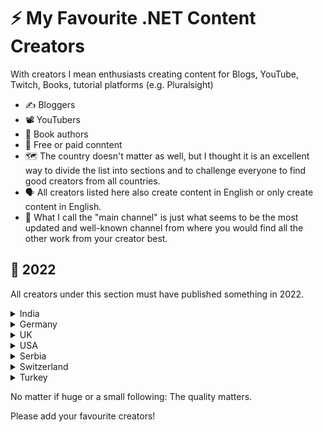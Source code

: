 # :zap: My Favourite .NET Content Creators

With creators I mean enthusiasts creating content for Blogs, YouTube, Twitch, Books, tutorial platforms (e.g. Pluralsight)

* :writing_hand: Bloggers
* :film_projector: YouTubers
* :open_book: Book authors
* :receipt: Free or paid conntent
* :world_map: The country doesn't matter as well, but I thought it is an excellent way to divide the list into sections and to challenge everyone to find good creators from all countries.
* :speaking_head: All creators listed here also create content in English or only create content in English.
* :compass: What I call the "main channel" is just what seems to be the most updated and well-known channel from where you would find all the other work from your creator best.

## :calendar: 2022

All creators under this section must have published something in 2022.


<details><summary>India</summary>
 
| Name  | Main Channel |
| ------------- | ------------- |
| Shreyas Jejurkar  | [Blog](https://mccshreyas.com/)  |
</details>


<details><summary>Germany</summary>
 
| Name  | Main Channel |
| ------------- | ------------- |
| Tim Cadenbach | [Blog](https://www.tcdev.de/blog)  |
</details>




<details><summary>UK</summary>
 
| Name  | Main Channel |
| ------------- | ------------- |
| Nick Chapsas | [Youtube](https://www.youtube.com/c/Elfocrash)  |
| Jamie Maguire | [Blog](https://jamiemaguire.net/)
</details>

<details>
<summary>USA</summary>
  
  | Name  | Main Channel |
  | ------------- | ------------- |
  | Kendra Havens | [Twitter](https://twitter.com/gotheap)
  | Niels Swimberghe | [Blog](https://swimburger.net)
  | Scott Hanselman | [YouTube](https://www.youtube.com/channel/UCL-fHOdarou-CR2XUmK48Og)
  | Steve Ardalis Smith  | [Blog](https://ardalis.com/blog)  |
</details>

<details>
<summary>Serbia</summary>
  
| Name  | Main Channel |
| ------------- | ------------- |
| Milan Jovanović | [LinkedIn](https://www.linkedin.com/in/milan-jovanovic)  |
</details>

<details>
<summary>Switzerland</summary> 
  
| Name  | Main Channel |
| ------------- | ------------- |
| Damien Bowden  | [Blog](https://damienbod.com)  |
| Jürgen Gutsch | [Blog](https://asp.net-hacker.rocks)
| Steven Giesel |  [Blog](https://steven-giesel.com)
</details>

<details>
<summary>Turkey</summary>
  
| Name  | Main Channel |
| ------------- | ------------- |
| Sabit Kondakçı | [LinkedIn](https://www.linkedin.com/in/sabit-kondak%C3%A7%C4%B1/)  |
</details>

No matter if huge or a small following: The quality matters. 

Please add your favourite creators!

